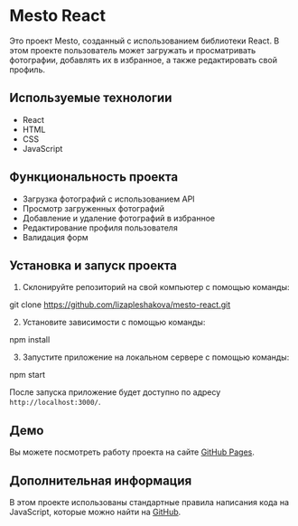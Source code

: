# Mesto React

Это проект Mesto, созданный с использованием библиотеки React. В этом проекте пользователь может загружать и просматривать фотографии, добавлять их в избранное, а также редактировать свой профиль.

## Используемые технологии

- React
- HTML
- CSS
- JavaScript

## Функциональность проекта

- Загрузка фотографий с использованием API
- Просмотр загруженных фотографий
- Добавление и удаление фотографий в избранное
- Редактирование профиля пользователя
- Валидация форм

## Установка и запуск проекта

1. Склонируйте репозиторий на свой компьютер с помощью команды: 

git clone https://github.com/lizapleshakova/mesto-react.git


2. Установите зависимости с помощью команды:

npm install


3. Запустите приложение на локальном сервере с помощью команды:

npm start


После запуска приложение будет доступно по адресу `http://localhost:3000/`.

## Демо

Вы можете посмотреть работу проекта на сайте [GitHub Pages](https://lizapleshakova.github.io/mesto-react/).

## Дополнительная информация

В этом проекте использованы стандартные правила написания кода на JavaScript, которые можно найти на [GitHub](https://github.com/airbnb/javascript).


